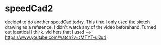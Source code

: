 # speedCad2
decided to do another speedCad today. This time I only used the sketch drawing as a reference, I didn't watch any of the video beforehand. Turned out identical I think. 
vid here that I used --> https://www.youtube.com/watch?v=zMTYT-ui2u4
